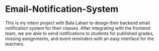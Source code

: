 # Email-Notification-System
This is my intern project with Bala Lahari to design their backend email notification system for their classes. After integrating with the frontend team, we are able to send notifications to students for published grades, missing assignments, and event reminders with an easy interface for the teachers.
